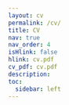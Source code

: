 ```yaml
---
layout: cv
permalink: /cv/
title: CV
nav: true
nav_order: 4
isHlink: false
hlink: cv.pdf
cv_pdf: cv.pdf
description:
toc:
  sidebar: left
---
```

